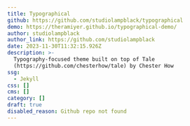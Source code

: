 ```yaml
---
title: Typographical
github: https://github.com/studiolampblack/typographical
demo: https://theramiyer.github.io/typographical-demo/
author: studiolampblack
author_link: https://github.com/studiolampblack
date: 2023-11-30T11:32:15.926Z
description: >-
  Typography-focused theme built on top of Tale
  (https://github.com/chesterhow/tale) by Chester How
ssg:
  - Jekyll
css: []
cms: []
category: []
draft: true
disabled_reason: Github repo not found
---
```

